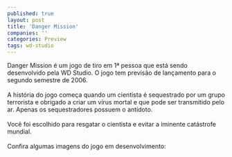 ```yaml
---
published: true
layout: post
title: 'Danger Mission'
companies: ''
categories: Preview
tags: wd-studio
---
```

Danger Mission &eacute; um jogo de tiro em 1&ordf; pessoa que est&aacute; sendo desenvolvido pela WD Studio. O jogo tem previs&atilde;o de lan&ccedil;amento para o segundo semestre de 2006.<br /><br />A hist&oacute;ria do jogo come&ccedil;a quando um cientista &eacute; sequestrado por um grupo terrorista e obrigado a criar um v&iacute;rus mortal e que pode ser transmitido pelo ar. Apenas os sequestradores possuem o ant&iacute;doto.<br /><br />Voc&ecirc; foi escolhido para resgatar o cientista e evitar a iminente cat&aacute;strofe mundial.<br /><br />Confira algumas imagens do jogo em desenvolvimento:<br /><br /><br /><br /><br />
